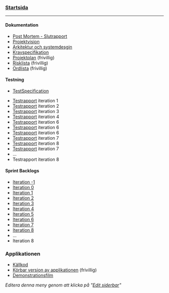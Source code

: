 ### [Startsida](home)

---
#### Dokumentation
- [Post Mortem - Slutrapport](/Dokument/Slutrapport)
- [Projektvision](/Dokument/Projektvision)
- [Arkitektur och systemdesgin](/Dokument/Arkitektur)
- [Kravspecifikation](Dokument/Kravspecifikation)
- [Projektplan](/Dokument/Projektplan) (frivillig)
- [Risklista](/Dokument/Risklista) (frivillig)
- [Ordlista](/Dokument/Ordlista) (frivillig)

#### Testning
- [TestSpecification](Testning/TestSpecification)
<!-- - Testspecifikation(Testning/Testspecifikation) -->
- [Testrapport](Testning/Testrapport-1) iteration 1
- [Testrapport](Testning/Testrapport-2) iteration 2
- [Testrapport](Testning/Testrapport-3) iteration 3
- [Testrapport](Testning/Testrapport-4) iteration 4
- [Testrapport](Testning/Testrapport-5) iteration 6
- [Testrapport](Testning/Testrapport-6) iteration 6
- [Testrapport](Testning/Testrapport-7) iteration 6
- [Testrapport](Testning/Testrapport-8) iteration 7
- [Testrapport](Testning/Testrapport-9) iteration 8
- [Testrapport](Testning/Testrapport-Feedback-student) iteration 7
- ...
- Testrapport iteration 8

#### Sprint Backlogs
- [Iteration -1](/Sprints/Iteration--1)
- [Iteration 0](/Sprints/Iteration-0)
- [Iteration 1](/Sprints/Iteration-1)
- [Iteration 2](/Sprints/Iteration-2)
- [Iteration 3](/Sprints/Iteration-3)
- [Iteration 4](/Sprints/Iteration-4)
- [Iteration 5](/Sprints/Iteration-5)
- [Iteration 6](/Sprints/Iteration-6)
- [Iteration 7](/Sprints/Iteration-7)
- [Iteration 8](/Sprints/Iteration-8)
- ...
- Iteration 8

### Applikationen
- [Källkod](Källkod)
- [Körbar version av applikationen](Körbar) (frivillig)
- [Demonstrationsfilm](Demonstrationsfilm)

_Editera denna meny genom att klicka på "[Edit siderbar](_sidebar/edit)"_
